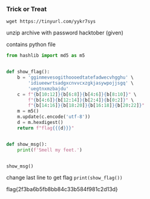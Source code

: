 ### Trick or Treat

`wget https://tinyurl.com/yykr7sys`

unzip archive with password hacktober (given)

contains python file

```python
from hashlib import md5 as m5


def show_flag():
    b = 'gginmevesogithoooedtatefadwecvhgghu' \
        'idiueewrtsadgxcnvvcxzgkjasywpojjsgq' \
        'uegtnxmzbajdu'
    c = f"{b[10:12]}{b[6:8]}{b[4:6]}{b[8:10]}" \
        f"{b[4:6]}{b[12:14]}{b[2:4]}{b[0:2]}" \
        f"{b[14:16]}{b[18:20]}{b[16:18]}{b[20:22]}"
    m = m5()
    m.update(c.encode('utf-8'))
    d = m.hexdigest()
    return f"flag{{{d}}}"


def show_msg():
    print(f'Smell my feet.')


show_msg()
```

change last line to get flag `print(show_flag())`

flag{2f3ba6b5fb8bb84c33b584f981c2d13d}